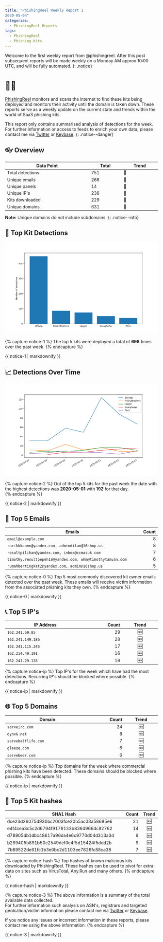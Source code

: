 ```yaml
---
title: "PhishingReel Weekly Report 1
2020-05-04"
categories:
  - PhishingReel Reports
tags:
  - PhishingReel
  - Phishing Kits
---
```


<style>
table {
    display:table;
    width:100%;
}
</style>

Welcome to the first weekly report from @phishingreel.
After this post subsequent reports will be made weekly on a Monday AM approx 10:00 UTC, and will be fully automated.
{: .notice}

# 👋🤖
[PhishingReel](https://twitter.com/phishingreel) monitors and scans the internet to find these kits being deployed and monitors their activity until the domain is taken down. These reports serve as a weekly update on the current state and trends within the world of SaaS phishing kits.

This report only contains summarised analysis of detections for the week. For further information or access to feeds to enrich your own data, please contact me via [Twitter](https://twitter.com/sysgoblin) or [Keybase](https://keybase.com/sysg0blin).
{: .notice--danger}

## 👓 Overview

| Data Point | Total | Trend |
|---|---|---|
| Total detections | 751 | 🔼 |
| Unique emails | 266 | 🔼 |
| Unique panels | 14 | 🔼 |
| Unique IP's | 236 | 🔼 |
| Kits downloaded | 229 | 🔼 |
| Unique domains | 631 | 🔼 |

**Note:** Unique domains do not include subdomains.
{: .notice--info}

## 🔎 Top Kit Detections
![top kits graph](/assets/images/pr-weeklyreport/2020-05-04-fig1.png)

{% capture notice-1 %}
The top 5 kits were deployed a total of **698** times over the past week.
{% endcapture %}

<div class="notice--info">
  {{ notice-1 | markdownify }}
</div>

## 📈 Detections Over Time
![detections ot graph](/assets/images/pr-weeklyreport/2020-05-04-fig2.png)

{% capture notice-2 %}
Out of the top 5 kits for the past week the date with the highest detections was **2020-05-01** with **192** for that day.  
{% endcapture %}

<div class="notice--info">
  {{ notice-2 | markdownify }}
</div>


## 📧 Top 5 Emails

|Emails|Count|
|---|---:|
| `email@example.com` | 8 |
| `racikkkannn@yandex.com, admindilan@16shop.us` | 8 |
| `resultpilihan@yandex.com, inbox@ccmasuk.com` | 7 |
| `timothy.resultpepeh18@yandex.com, whm@timothytamvan.com` | 6 |
| `rumahbertingkat2@yandex.com, admin@16shop.us` | 5 |

{% capture notice-0 %}
Top 5 most commonly discovered kit owner emails detected over the past week. These emails will receive victim information from the associated phishing kits they own.
{% endcapture %}

<div class="notice--info">
  {{ notice-0 | markdownify }}
</div>

## 📞 Top 5 IP's

|IP Address|Count|Trend|
|---|---:|:---:|
| `162.241.69.85` | 29 | 🆕 |
| `162.241.149.186` | 28 | 🆕 |
| `162.241.115.246` | 17 | 🆕 |
| `162.214.49.191` | 16 | 🆕 |
| `162.241.29.128` | 16 | 🆕 |

{% capture notice-ip %}
Top IP's for the week which have had the most detections. Recurring IP's should be blocked where possible.
{% endcapture %}

<div class="notice--info">
  {{ notice-ip | markdownify }}
</div>

## 🌐 Top 5 Domains

|Domain|Count|Trend|
|---|---:|:---:|
|`serveirc.com`|24|🆕|
|`dynv6.net`|8|🆕|
|`servehalflife.com`|7|🆕|
|`gleeze.com`|6|🆕|
|`servebeer.com`|6|🆕|

{% capture notice-ip %}
Top domains for the week where commercial phishing kits have been detected. These domains should be blocked where possible.
{% endcapture %}

<div class="notice--info">
  {{ notice-ip | markdownify }}
</div>

## 🔢 Top 5 Kit hashes

|SHA1 Hash|Count|Trend|
|---|---:|:---:|
|dce23d26075d930bc2003fce20b5ac03a58685e6|21| 🆕 |
|e4f4cea3c5c2d6794f9179133b8364966dc82762|14| 🆕 |
|d78905db1dbc48617a96da4e6c9770d04d313a3d|9| 🆕 |
|b299405b891b50e2549def0c4f5d15424f5ddd2b|9| 🆕 |
|7b89522de61fc1b3e0bc2d1103ee7828fc88ca38|7| 🆕 |

{% capture notice-hash %}
Top hashes of known malicious kits downloaded by PhishingReel. These hashes can be used to pivot for extra data on sites such as VirusTotal, Any.Run and many others.
{% endcapture %}

<div class="notice--info">
  {{ notice-hash | markdownify }}
</div>

{% capture notice-3 %}
The above information is a summary of the total available data collected.  
For further information such analysis on ASN's, registrars and targeted geolcation/victim information please contact me via [Twitter](https://twitter.com/sysgoblin) or [Keybase](https://keybase.com/sysg0blin).

If you notice any issues or incorrect information in these reports, please contact me using the above information.
{% endcapture %}

<div class="notice">
  {{ notice-3 | markdownify }}
</div>
